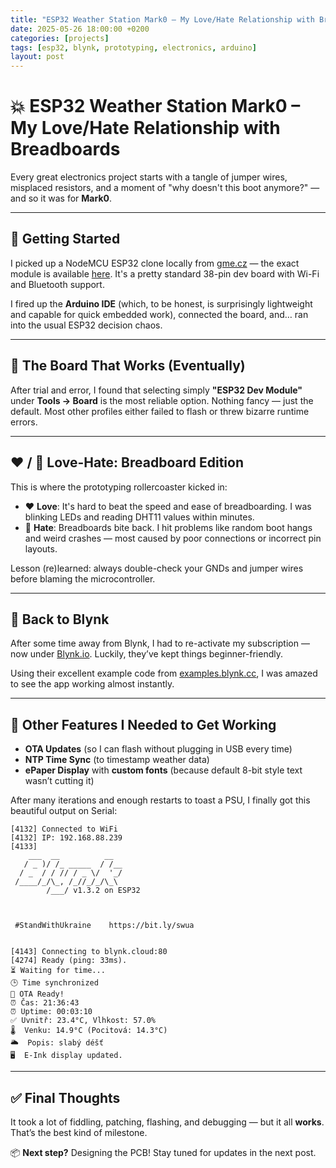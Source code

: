 ```yaml
---
title: "ESP32 Weather Station Mark0 – My Love/Hate Relationship with Breadboards"
date: 2025-05-26 18:00:00 +0200
categories: [projects]
tags: [esp32, blynk, prototyping, electronics, arduino]
layout: post
---
```


# 💥 ESP32 Weather Station Mark0 – My Love/Hate Relationship with Breadboards

Every great electronics project starts with a tangle of jumper wires, misplaced resistors, and a moment of "why doesn't this boot anymore?" — and so it was for **Mark0**.

---

## 🛒 Getting Started

I picked up a NodeMCU ESP32 clone locally from [gme.cz](https://www.gme.cz) — the exact module is available [here](https://www.neven.cz/p/esp-wroom-32-esp32-esp-32s-2-4ghz-vyvojarska-deska-s-wifi-a-bt-38pin). It's a pretty standard 38-pin dev board with Wi-Fi and Bluetooth support.

I fired up the **Arduino IDE** (which, to be honest, is surprisingly lightweight and capable for quick embedded work), connected the board, and… ran into the usual ESP32 decision chaos.

---

## 🤖 The Board That Works (Eventually)

After trial and error, I found that selecting simply **"ESP32 Dev Module"** under **Tools → Board** is the most reliable option. Nothing fancy — just the default. Most other profiles either failed to flash or threw bizarre runtime errors.

---

## ❤️ / 💢 Love-Hate: Breadboard Edition

This is where the prototyping rollercoaster kicked in:

- ❤️ **Love**: It's hard to beat the speed and ease of breadboarding. I was blinking LEDs and reading DHT11 values within minutes.
- 💢 **Hate**: Breadboards bite back. I hit problems like random boot hangs and weird crashes — most caused by poor connections or incorrect pin layouts.

Lesson (re)learned: always double-check your GNDs and jumper wires before blaming the microcontroller.

---

## 🔄 Back to Blynk

After some time away from Blynk, I had to re-activate my subscription — now under [Blynk.io](https://blynk.io). Luckily, they’ve kept things beginner-friendly.

Using their excellent example code from [examples.blynk.cc](https://examples.blynk.cc/?board=ESP32&shield=ESP32%20WiFi&example=More%2FDHT11), I was amazed to see the app working almost instantly.

---

## 🧠 Other Features I Needed to Get Working

- **OTA Updates** (so I can flash without plugging in USB every time)
- **NTP Time Sync** (to timestamp weather data)
- **ePaper Display** with **custom fonts** (because default 8-bit style text wasn’t cutting it)

After many iterations and enough restarts to toast a PSU, I finally got this beautiful output on Serial:

```
[4132] Connected to WiFi
[4132] IP: 192.168.88.239
[4133] 
    ___  __          __
   / _ )/ /_ _____  / /__
  / _  / / // / _ \/  '_/
 /____/_/\_, /_//_/_/\_\
        /___/ v1.3.2 on ESP32



 #StandWithUkraine    https://bit.ly/swua


[4143] Connecting to blynk.cloud:80
[4274] Ready (ping: 33ms).
⏳ Waiting for time...
🕒 Time synchronized
🔄 OTA Ready!
⏰ Čas: 21:36:43
⏰ Uptime: 00:03:10
✅ Uvnitř: 23.4°C, Vlhkost: 57.0%
🌡️  Venku: 14.9°C (Pocitová: 14.3°C)
🌥️  Popis: slabý déšť
🖥️  E-Ink display updated.
```
---

## ✅ Final Thoughts

It took a lot of fiddling, patching, flashing, and debugging — but it all **works**. That’s the best kind of milestone.

📦 **Next step?** Designing the PCB! Stay tuned for updates in the next post.

